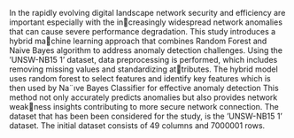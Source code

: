 In the rapidly evolving digital landscape network
security and efficiency are important especially with the increasingly widespread network anomalies that can cause severe
performance degradation. This study introduces a hybrid machine learning approach that combines Random Forest and Naive
Bayes algorithm to address anomaly detection challenges. Using
the ’UNSW-NB15 1’ dataset, data preprocessing is performed,
which includes removing missing values and standardizing attributes. The hybrid model uses random forest to select features
and identify key features which is then used by Na¨ıve Bayes
Classifier for effective anomaly detection This method not only
accurately predicts anomalies but also provides network weakness insights contributing to more secure network connection.
The dataset that has been been considered for the study, is
the ’UNSW-NB15 1’ dataset. The initial dataset consists of
49 columns and 7000001 rows.

